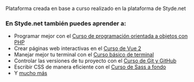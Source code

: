 Plataforma creada en base a curso realizado en la plataforma de Styde.net

### En Styde.net también puedes aprender a:

- Programar mejor con el [Curso de programación orientada a objetos con PHP](https://styde.net/curso-de-programacion-orientada-a-objetos-con-php/)
- Crear páginas web interactivas en el [Curso de Vue 2](https://styde.net/curso-de-vue-2/)
- Manejar mejor tu terminal con el [Curso básico de terminal](https://styde.net/curso-basico-de-terminal/)
- Controlar las versiones de tu proyecto con el [Curso de Git y GitHub](https://styde.net/curso-de-git/)
- Escribir CSS de manera eficiente con el [Curso de Sass a fondo](https://styde.net/curso-de-sass/)
- Y [mucho más](https://styde.net/cursos/)

